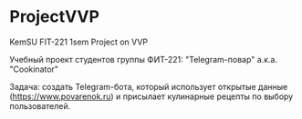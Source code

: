 # ProjectVVP

KemSU FIT-221 1sem Project on VVP

Учебный проект студентов группы ФИТ-221: "Telegram-повар" а.к.а. "Cookinator"

Задача: создать Telegram-бота, который использует открытые данные (https://www.povarenok.ru) и присылает кулинарные рецепты по выбору пользователей.
